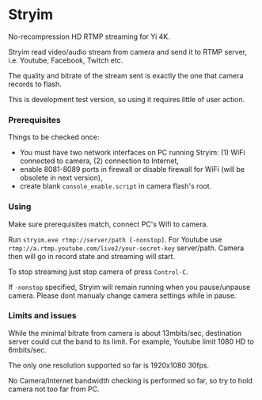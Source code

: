 # Stryim
No-recompression HD RTMP streaming for Yi 4K.

Stryim read video/audio stream from camera and send it to RTMP server, i.e. Youtube, Facebook, Twitch etc.

The quality and bitrate of the stream sent is exactly the one that camera records to flash.

This is development test version, so using it requires little of user action.

### Prerequisites
Things to be checked once:
- You must have two network interfaces on PC running Stryim: (1) WiFi connected to camera, (2) connection to Internet,
- enable 8081-8089 ports in firewall or disable firewall for WiFi (will be obsolete in next version),
- create blank `console_enable.script` in camera flash's root.

### Using
Make sure prerequisites match, connect PC's Wifi to camera.

Run `stryim.exe rtmp://server/path [-nonstop]`. For Youtube use `rtmp://a.rtmp.youtube.com/live2/your-secret-key` server/path.
Camera then will go in record state and streaming will start.

To stop streaming just stop camera of press `Control-C`.

If `-nonstop` specified, Stryim will remain running when you pause/unpause camera. Please dont manualy change camera settings while in pause.

### Limits and issues
While the minimal bitrate from camera is about 13mbits/sec, destination server could cut the band to its limit. For example, Youtube limit 1080 HD to 6mbits/sec.

The only one resolution supported so far is 1920x1080 30fps.

No Camera/Internet bandwidth checking is performed so far, so try to hold camera not too far from PC.

